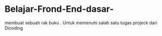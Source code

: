 # Belajar-Frond-End-dasar-
membuat sebuah rak buku . Untuk memenuhi salah satu tugas projeck dari Dicoding
